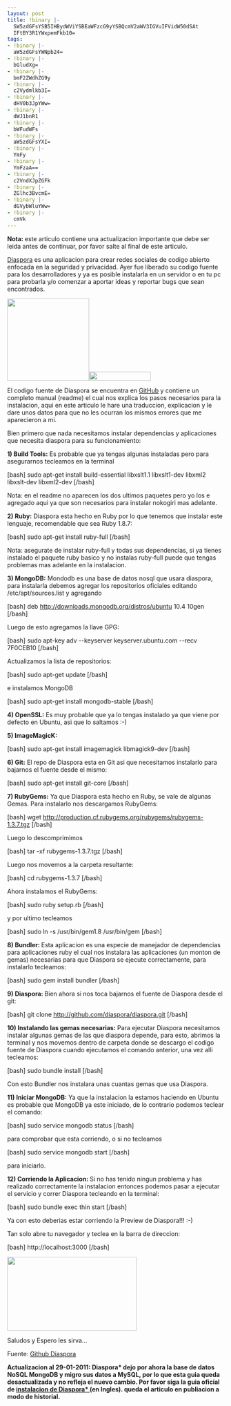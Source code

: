 ```yaml
---
layout: post
title: !binary |-
  SW5zdGFsYSB5IHBydWViYSBEaWFzcG9yYSBQcmV2aWV3IGVuIFVidW50dSAt
  IFtBY3R1YWxpemFkb10=
tags:
- !binary |-
  aW5zdGFsYWNpb24=
- !binary |-
  bGludXg=
- !binary |-
  bmF2ZWdhZG9y
- !binary |-
  c2Vydmlkb3I=
- !binary |-
  dHV0b3JpYWw=
- !binary |-
  dWJ1bnR1
- !binary |-
  bWFudWFs
- !binary |-
  aW5zdGFsYXI=
- !binary |-
  YmFy
- !binary |-
  YmFzaA==
- !binary |-
  c2VndXJpZGFk
- !binary |-
  ZGlhc3BvcmE=
- !binary |-
  dGVybWluYWw=
- !binary |-
  cmVk
---
```

<strong>Nota: </strong>este articulo contiene una actualizacion importante que debe ser leida antes de continuar, por favor salte al final de este articulo.

<a href="http://www.joindiaspora.com/">Diaspora</a> es una aplicacion para crear redes sociales de codigo abierto enfocada en la seguridad y privacidad. Ayer fue liberado su codigo fuente para los desarrolladores y ya es posible instalarla en un servidor o en tu pc para probarla y/o comenzar a aportar ideas y reportar bugs que sean encontrados.

<a href="http://blog.jam.net.ve/imagenes/uploads/2010/09/default.jpg"><img class="aligncenter size-full wp-image-407" title="default" src="http://blog.jam.net.ve/imagenes/uploads/2010/09/default.jpg" alt="" width="190" height="190" /></a><a href="http://blog.jam.net.ve/imagenes/uploads/2010/09/diaspora_caps.png"><img class="aligncenter size-full wp-image-408" title="diaspora_caps" src="http://blog.jam.net.ve/imagenes/uploads/2010/09/diaspora_caps.png" alt="" width="143" height="21" /></a>

El codigo fuente de Diaspora se encuentra en <a href="http://github.com/diaspora/diaspora">GitHub</a> y contiene un completo manual (readme) el cual nos explica los pasos necesarios para la instalacion, aqui en este articulo le hare una traduccion, explicacion y le dare unos datos para que no les ocurran los mismos errores que me aparecieron a mi.

Bien primero que nada necesitamos instalar dependencias y aplicaciones que necesita diaspora para su funcionamiento:

<strong>1) Build Tools:</strong> Es probable que ya tengas algunas instaladas pero para asegurarnos tecleamos en la terminal

[bash] sudo apt-get install build-essential libxslt1.1 libxslt1-dev libxml2 libxslt-dev libxml2-dev [/bash]

Nota: en el readme no aparecen los dos ultimos paquetes pero yo los e agregado aqui ya que son necesarios para instalar nokogiri mas adelante.

<strong>2) Ruby:</strong> Diaspora esta hecho en Ruby por lo que tenemos que instalar este lenguaje, recomendable que sea Ruby 1.8.7:

[bash] sudo apt-get install ruby-full [/bash]

Nota: asegurate de instalar ruby-full y todas sus dependencias, si ya tienes instalado el paquete ruby basico y no instalas ruby-full puede que tengas problemas mas adelante en la instalacion.

<strong>3) MongoDB:</strong> Mondodb es una base de datos nosql que usara diaspora, para instalarla debemos agregar los repositorios oficiales editando /etc/apt/sources.list y agregando

[bash] deb http://downloads.mongodb.org/distros/ubuntu 10.4 10gen [/bash]

Luego de esto agregamos la llave GPG:

[bash] sudo apt-key adv --keyserver keyserver.ubuntu.com --recv 7F0CEB10 [/bash]

Actualizamos la lista de repositorios:

[bash] sudo apt-get update [/bash]

e instalamos MongoDB

[bash] sudo apt-get install mongodb-stable [/bash]

<strong>4) OpenSSL:</strong> Es muy probable que ya lo tengas instalado ya que viene por defecto en Ubuntu, asi que lo saltamos :-)

<strong>5) ImageMagicK:</strong>

[bash] sudo apt-get install imagemagick libmagick9-dev [/bash]

<strong>6) Git:</strong> El repo de Diaspora esta en Git asi que necesitamos instalarlo para bajarnos el fuente desde el mismo:

[bash] sudo apt-get install git-core [/bash]

<strong>7) RubyGems:</strong> Ya que Diaspora esta hecho en Ruby, se vale de algunas Gemas. Para instalarlo nos descargamos RubyGems:

[bash] wget http://production.cf.rubygems.org/rubygems/rubygems-1.3.7.tgz [/bash]

Luego lo descomprimimos

[bash] tar -xf rubygems-1.3.7.tgz [/bash]

Luego nos movemos a la carpeta resultante:

[bash] cd rubygems-1.3.7 [/bash]

Ahora instalamos el RubyGems:

[bash] sudo ruby setup.rb [/bash]

y por ultimo tecleamos

[bash] sudo ln -s /usr/bin/gem1.8 /usr/bin/gem [/bash]

<strong>8) Bundler: </strong>Esta aplicacion es una especie de manejador de dependencias para aplicaciones ruby el cual nos instalara las aplicaciones (un monton de gemas) necesarias para que Diaspora se ejecute correctamente, para instalarlo tecleamos:

[bash] sudo gem install bundler [/bash]

<strong>9) Diaspora: </strong>Bien ahora si nos toca bajarnos el fuente de Diaspora desde el git:

[bash] git clone http://github.com/diaspora/diaspora.git [/bash]

<strong>10) Instalando las gemas necesarias:</strong> Para ejecutar Diaspora necesitamos instalar algunas gemas de las que diaspora depende, para esto, abrimos la terminal y nos movemos dentro de carpeta donde se descargo el codigo fuente de Diaspora cuando ejecutamos el comando anterior, una vez alli tecleamos:

[bash] sudo bundle install [/bash]

Con esto Bundler nos instalara unas cuantas gemas que usa Diaspora.

<strong>11) Iniciar MongoDB:</strong> Ya que la instalacion la estamos haciendo en Ubuntu es probable que MongoDB ya este iniciado, de lo contrario podemos teclear el comando:

[bash] sudo service mongodb status [/bash]

para comprobar que esta corriendo, o si no tecleamos

[bash] sudo service mongodb start [/bash]

para iniciarlo.

<strong>12) Corriendo la Aplicacion: </strong>Si no has tenido ningun problema y has realizado correctamente la instalacion entonces podemos pasar a ejecutar el servicio y correr Diaspora tecleando en la terminal:

[bash] sudo bundle exec thin start [/bash]

Ya con esto deberias estar corriendo la Preview de Diaspora!!! :-)

Tan solo abre tu navegador y teclea en la barra de direccion:

[bash] http://localhost:3000 [/bash]

<a href="http://blog.jam.net.ve/imagenes/uploads/2010/09/diaspora-local-ubuntu.png"><img class="aligncenter size-medium wp-image-409" title="diaspora-local-ubuntu" src="http://blog.jam.net.ve/imagenes/uploads/2010/09/diaspora-local-ubuntu-300x171.png" alt="" width="300" height="171" /></a>

Saludos y Espero les sirva...

Fuente: <a href="http://github.com/diaspora/diaspora">Github Diaspora</a>

<strong>Actualizacion al 29-01-2011: Diaspora* dejo por ahora la base de datos NoSQL MongoDB y migro sus datos a MySQL, por lo que esta guia queda desactualizada y no refleja el nuevo cambio. Por favor siga la guia oficial de <a href="https://github.com/diaspora/diaspora/wiki/Installing-and-Running-Diaspora">instalacion de Diaspora* </a>(en Ingles). queda el articulo en publiacion a modo de historial.
</strong>

